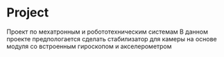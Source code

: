 # Project
Проект по мехатронным и робототехническим системам
В данном проекте предпологается сделать стабилизатор для 
камеры на основе модуля со встроенным гироскопом и акселерометром
